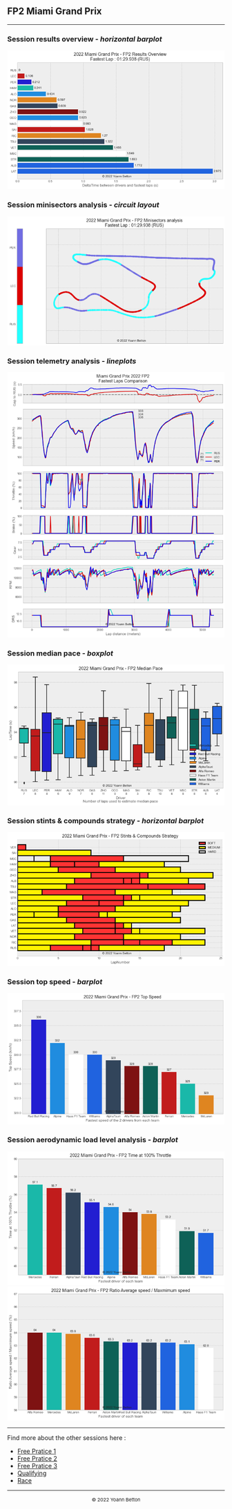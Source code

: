 ## FP2 Miami Grand Prix

---

### Session results overview - *horizontal barplot*

<img src="/output/2022-05-08_Miami_Grand_Prix/fp2_results_overview_white.png?raw=true"/>

### Session minisectors analysis - *circuit layout*

<img src="/output/2022-05-08_Miami_Grand_Prix/fp2_minisectors_analysis_white.png?raw=true"/>

### Session telemetry analysis - *lineplots*

<img src="/output/2022-05-08_Miami_Grand_Prix/fp2_telemetry_analysis_white.png?raw=true"/>

### Session median pace - *boxplot*

<img src="/output/2022-05-08_Miami_Grand_Prix/fp2_median_pace_white.png?raw=true"/>

### Session stints & compounds strategy - *horizontal barplot*

<img src="/output/2022-05-08_Miami_Grand_Prix/fp2_stints_compounds_stategy_white.png?raw=true"/>

### Session top speed - *barplot*

<img src="/output/2022-05-08_Miami_Grand_Prix/topspeed_fp2_white.png?raw=true"/>

### Session aerodynamic load level analysis - *barplot*

<img src="/output/2022-05-08_Miami_Grand_Prix/fp2_maximum_throttle_white.png?raw=true"/>

<img src="/output/2022-05-08_Miami_Grand_Prix/fp2_speed_ratio_white.png?raw=true"/>

--- 

Find more about the other sessions here :
  - [Free Pratice 1](/page/FP1/2022-05-08_Miami_Grand_Prix)  
  - [Free Pratice 2](/page/FP2/2022-05-08_Miami_Grand_Prix) 
  - [Free Pratice 3](/page/FP3/2022-05-08_Miami_Grand_Prix)
  - [Qualifying](/page/Qualifying/2022-05-08_Miami_Grand_Prix) 
  - [Race](/page/Race/2022-05-08_Miami_Grand_Prix)

---

<div style="text-align: center">
  <p style="font-size:11px">&copy; 2022 Yoann Betton</p>
</div>

<!-- ---

<p style="font-size:11px">Page generated from <a href="https://github.com/yoannbtn/yoannbtn.github.io">github.com/yoannbtn</a>.</p> -->